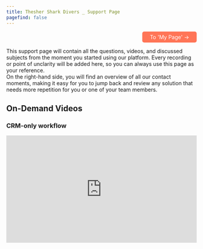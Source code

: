 ```yaml
---
title: Thesher Shark Divers _ Support Page 
pagefind: false
---
```

<div style="text-align: right;">
    <a href="https://thresher-shark-divers.diversdesk.com/operator/location/befa5f4f-261c-4ae4-87f9-3b03d06c50a3" style="display: inline-block; padding: 6px 20px; background-color: #FF7557; color: white; text-decoration: none; border-radius: 5px;" target="_blank">    To 'My Page' &#8594;    
    </a>
</div>

This support page will contain all the questions, videos, and discussed subjects from the moment you started using our platform. Every recording or point of unclarity will be added here, so you can always use this page as your reference. </br>
On the right-hand side, you will find an overview of all our contact moments, making it easy for you to jump back and review any solution that needs more repetition for you or one of your team members.

## On-Demand Videos

### CRM-only workflow
<div style="position: relative; padding-bottom: 56.25%; height: 0;"><iframe src="https://www.loom.com/embed/bd8c27016bb242a598416ebb1e327eeb?sid=5bf26d8f-5b54-4b9d-b1dc-7117f83fa88c" frameborder="0" webkitallowfullscreen mozallowfullscreen allowfullscreen style="position: absolute; top: 0; left: 0; width: 100%; height: 100%;"></iframe></div>

